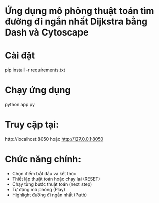 
# Ứng dụng mô phỏng thuật toán tìm đường đi ngắn nhất Dijkstra bằng Dash và Cytoscape

# Cài đặt
pip install -r requirements.txt

# Chạy ứng dụng
python app.py

# Truy cập tại:
http://localhost:8050
hoặc
http://127.0.0.1:8050

# Chức năng chính:
- Chọn điểm bắt đầu và kết thúc
- Thiết lập thuật toán hoặc chạy lại (RESET)
- Chạy từng bước thuật toán (next step)
- Tự động mô phỏng (Play)
- Highlight đường đi ngắn nhất (Path)


